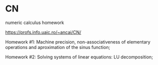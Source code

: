 # CN
numeric calculus homework

https://profs.info.uaic.ro/~ancai/CN/

Homework #1: Machine precision, non-associativeness of elementary operations and aproximation of the sinus function;

Homework #2: Solving systems of linear equations: LU decomposition;

